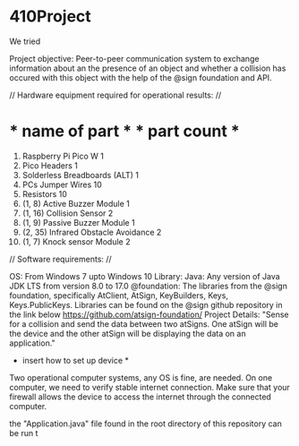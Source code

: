 # 410Project

We tried

Project objective:
Peer-to-peer communication system to exchange information about
an the presence of an object and whether a collision has occured
with this object with the help of the @sign foundation and API.

// Hardware equipment required for operational results: //
#   * name of part *                                             * part count *
1.  Raspberry Pi Pico W                                                 1
2.  Pico Headers                                                        1
3.  Solderless Breadboards (ALT)                                        1      
4.  PCs Jumper Wires                                                    10
5.  Resistors	                                                        10
6.  (1, 8) Active Buzzer Module                                         1
7.  (1, 16) Collision Sensor                                            2
8.  (1, 9) Passive Buzzer Module                                        1
9.  (2, 35) Infrared Obstacle Avoidance                                 2    
10. (1, 7) Knock sensor Module                                          2	

// Software requirements: //

OS: From Windows 7 upto Windows 10
Library: 
    Java: Any version of Java JDK LTS from version 8.0 to 17.0
    @foundation: The libraries from the @sign foundation, specifically
                 AtClient, AtSign, KeyBuilders, Keys, Keys.PublicKeys.
                 Libraries can be found on the @sign github repository
                 in the link below
                 https://github.com/atsign-foundation/
Project Details:
"Sense for a collision and send the data between two atSigns.
One atSign will be the device and the other atSign will 
be displaying the data on an application."

* insert how to set up device *

Two operational computer systems, any OS is fine, are needed.
On one computer, we need to verify stable internet connection.
Make sure that your firewall allows the device to access the internet
through the connected computer.


the "Application.java" file found in the 
root directory of this repository can be run t
